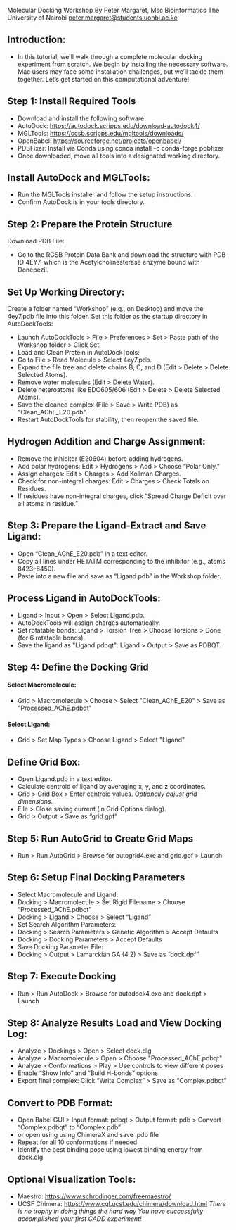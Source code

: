 Molecular Docking Workshop
By Peter Margaret, Msc Bioinformatics The University of Nairobi peter.margaret@students.uonbi.ac.ke


## Introduction:
- In this tutorial, we'll walk through a complete molecular docking experiment from scratch. We begin by installing the       necessary software. Mac users may face some installation challenges, but we’ll tackle them together. Let’s get started on   this computational adventure!
## Step 1: Install Required Tools
- Download and install the following software:
- AutoDock: https://autodock.scripps.edu/download-autodock4/
- MGLTools: https://ccsb.scripps.edu/mgltools/downloads/
- OpenBabel: https://sourceforge.net/projects/openbabel/
- PDBFixer: Install via Conda using conda install -c conda-forge pdbfixer
- Once downloaded, move all tools into a designated working directory.

## Install AutoDock and MGLTools:
- Run the MGLTools installer and follow the setup instructions.
- Confirm AutoDock is in your tools directory.

## Step 2: Prepare the Protein Structure
Download PDB File:
- Go to the RCSB Protein Data Bank and download the structure with PDB ID 4EY7, which is the Acetylcholinesterase enzyme      bound with Donepezil.
## Set Up Working Directory:
Create a folder named “Workshop” (e.g., on Desktop) and move the 4ey7.pdb file into this folder. Set this folder as the startup directory in AutoDockTools:
- Launch AutoDockTools > File > Preferences > Set > Paste path of the Workshop folder > Click Set.
- Load and Clean Protein in AutoDockTools:
- Go to File > Read Molecule > Select 4ey7.pdb.
- Expand the file tree and delete chains B, C, and D (Edit > Delete > Delete Selected Atoms).
- Remove water molecules (Edit > Delete Water).
- Delete heteroatoms like EDO605/606 (Edit > Delete > Delete Selected Atoms).
- Save the cleaned complex (File > Save > Write PDB) as "Clean_AChE_E20.pdb".
- Restart AutoDockTools for stability, then reopen the saved file.

## Hydrogen Addition and Charge Assignment:

- Remove the inhibitor (E20604) before adding hydrogens.
- Add polar hydrogens: Edit > Hydrogens > Add > Choose “Polar Only.”
- Assign charges: Edit > Charges > Add Kollman Charges.
- Check for non-integral charges: Edit > Charges > Check Totals on Residues.
- If residues have non-integral charges, click “Spread Charge Deficit over all atoms in residue.”

## Step 3: Prepare the Ligand-Extract and Save Ligand:
- Open “Clean_AChE_E20.pdb” in a text editor.
- Copy all lines under HETATM corresponding to the inhibitor (e.g., atoms 8423–8450).
- Paste into a new file and save as “Ligand.pdb” in the Workshop folder.

## Process Ligand in AutoDockTools:
- Ligand > Input > Open > Select Ligand.pdb.
- AutoDockTools will assign charges automatically.
- Set rotatable bonds: Ligand > Torsion Tree > Choose Torsions > Done (for 6 rotatable bonds).
- Save the ligand as "Ligand.pdbqt": Ligand > Output > Save as PDBQT.

## Step 4: Define the Docking Grid
#### Select Macromolecule:
- Grid > Macromolecule > Choose > Select "Clean_AChE_E20" > Save as "Processed_AChE.pdbqt"
#### Select Ligand:
- Grid > Set Map Types > Choose Ligand > Select "Ligand"

## Define Grid Box:

- Open Ligand.pdb in a text editor.
- Calculate centroid of ligand by averaging x, y, and z coordinates.
- Grid > Grid Box > Enter centroid values.
_Optionally adjust grid dimensions._
- File > Close saving current (in Grid Options dialog).
- Grid > Output > Save as “grid.gpf”

## Step 5: Run AutoGrid to Create Grid Maps
- Run > Run AutoGrid > Browse for autogrid4.exe and grid.gpf > Launch

## Step 6: Setup Final Docking Parameters
- Select Macromolecule and Ligand:
- Docking > Macromolecule > Set Rigid Filename > Choose “Processed_AChE.pdbqt”
- Docking > Ligand > Choose > Select “Ligand”
- Set Search Algorithm Parameters:
- Docking > Search Parameters > Genetic Algorithm > Accept Defaults
- Docking > Docking Parameters > Accept Defaults
- Save Docking Parameter File:
- Docking > Output > Lamarckian GA (4.2) > Save as “dock.dpf”

## Step 7: Execute Docking
- Run > Run AutoDock > Browse for autodock4.exe and dock.dpf > Launch

## Step 8: Analyze Results Load and View Docking Log:
- Analyze > Dockings > Open > Select dock.dlg
- Analyze > Macromolecule > Open > Choose "Processed_AChE.pdbqt"
- Analyze > Conformations > Play > Use controls to view different poses
- Enable “Show Info” and “Build H-bonds” options
- Export final complex: Click “Write Complex” > Save as “Complex.pdbqt”

## Convert to PDB Format:
- Open Babel GUI > Input format: pdbqt > Output format: pdb > Convert “Complex.pdbqt” to “Complex.pdb”
- or open using using ChimeraX and save .pdb file
- Repeat for all 10 conformations if needed
- Identify the best binding pose using lowest binding energy from dock.dlg

## Optional Visualization Tools:
- Maestro: https://www.schrodinger.com/freemaestro/
- UCSF Chimera: https://www.cgl.ucsf.edu/chimera/download.html 
_There is no trophy in doing things the hard way_
_You have successfully accomplished your first CADD experiment!_
